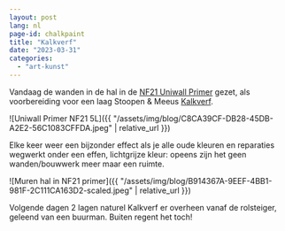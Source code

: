 ```yaml
---
layout: post
lang: nl
page-id: chalkpaint
title: "Kalkverf"
date: "2023-03-31"
categories:
  - "art-kunst"
---
```


Vandaag de wanden in de hal in de [NF21 Uniwall Primer](https://serefni.is/vara/primer-nf21-kalkgrunnur/) gezet, als voorbereiding
voor een laag Stoopen & Meeus [Kalkverf](http://www.stoopen-meeus.com/minerale-afwerkingen/kalk/).

![Uniwall Primer NF21 5L]({{ "/assets/img/blog/C8CA39CF-DB28-45DB-A2E2-56C1083CFFDA.jpeg" | relative_url }})

Elke keer weer een bijzonder effect als je alle oude kleuren en reparaties wegwerkt
onder een effen, lichtgrijze kleur: opeens zijn het geen wanden/bouwwerk meer maar
een ruimte.

![Muren hal in NF21 primer]({{ "/assets/img/blog/B914367A-9EEF-4BB1-981F-2C111CA163D2-scaled.jpeg" | relative_url }})

Volgende dagen 2 lagen naturel Kalkverf er overheen vanaf de rolsteiger, geleend van een
buurman. Buiten regent het toch!

